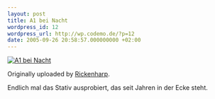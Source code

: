 ```yaml
---
layout: post
title: A1 bei Nacht
wordpress_id: 12
wordpress_url: http://wp.codemo.de/?p=12
date: 2005-09-26 20:58:57.000000000 +02:00
---
```

[![A1 bei Nacht](http://static.flickr.com/27/46825977_d4ec35ede3_m.jpg "A1 bei Nacht")](http://www.flickr.com/photos/69171876@N00/46825977/ "A1 bei Nacht")

Originally uploaded by [Rickenharp](http://www.flickr.com/people/69171876@N00/).

Endlich mal das Stativ ausprobiert, das seit Jahren in der Ecke steht.

